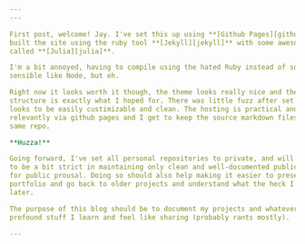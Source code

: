 ```yaml
---
---

First post, welcome! Jay. I've set this up using **[Github Pages][githubpages]** and
built the site using the ruby tool **[Jekyll][jekyll]** with some awesome theme
called **[Julia][julia]**.

I'm a bit annoyed, having to compile using the hated Ruby instead of something
sensible like Node, but eh.

Right now it looks worth it though, the theme looks really nice and the
structure is exactly what I hoped for. There was little fuzz after set up and it
looks to be easily custimizable and clean. The hosting is practical and
relevantly via github pages and I get to keep the source markdown files in the
same repo.

**Huzza!**

Going forward, I've set all personal repositories to private, and will try try
to be a bit strict in maintaining only clean and well-documented public projects
for public prousal. Doing so should also help making it easier to present a pro
portfolio and go back to older projects and understand what the heck I made
later.

The purpose of this blog should be to document my projects and whatever deep and
profound stuff I learn and feel like sharing (probably rants mostly).

---
```


[githubpages]: https://pages.github.com/
[jekyll]: https://jekyllrb.com/
[julia]: http://themes.jekyllrc.org/julia/
